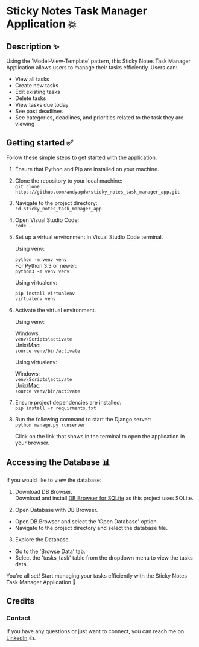 # Sticky Notes Task Manager Application 💥

## Description ✨

Using the 'Model-View-Template' pattern, this Sticky Notes Task Manager Application
allows users to manage their tasks efficiently. Users can:

* View all tasks
* Create new tasks
* Edit existing tasks
* Delete tasks
* View tasks due today
* See past deadlines
* See categories, deadlines, and priorities related to the task they are viewing

## Getting started ✅

Follow these simple steps to get started with the application:

1. Ensure that Python and Pip are installed on your machine. <br />
2. Clone the repository to your local machine: <br />
   `git clone https://github.com/andyagdw/sticky_notes_task_manager_app.git`
3. Navigate to the project directory: <br />
   `cd sticky_notes_task_manager_app`
4. Open Visual Studio Code: <br />
   `code .`
5. Set up a virtual environment in Visual Studio Code terminal. <br />

   Using venv:

   `python -m venv venv` <br />
   For Python 3.3 or newer: <br />
   `python3 -m venv venv`

   Using virtualenv:

   ```
   pip install virtualenv
   virtualenv venv
   ```

6. Activate the virtual environment.

   Using venv:

   Windows: <br />
   `venv\Scripts\activate` <br />
   Unix\Mac: <br />
   `source venv/bin/activate`

   Using virtualenv: <br />

   Windows: <br />
   `venv\Scripts\activate` <br />
   Unix\Mac: <br />
   `source venv/bin/activate`

7. Ensure project dependencies are installed: <br />
   `pip install -r requirments.txt`

9. Run the following command to start the Django server: <br />
   `python manage.py runserver`

   Click on the link that shows in the terminal to open the application in your browser.

## Accessing the Database 📊

If you would like to view the database:

1. Download DB Browser. <br />
Download and install [DB Browser for SQLite](https://sqlitebrowser.org/dl/) as this project uses SQLite.

2. Open Database with DB Browser. <br />
* Open DB Browser and select the 'Open Database' option.
* Navigate to the project directory and select the database file.

3. Explore the Database. <br />
* Go to the 'Browse Data' tab.
* Select the 'tasks_task' table from the dropdown menu to view the tasks data.

You're all set! Start managing your tasks efficiently with the Sticky Notes Task Manager Application 🚀.

## Credits
### Contact

If you have any questions or just want to connect, you can reach me on
[LinkedIn](https://www.linkedin.com/in/andyagyeidwumah/) 👍.
